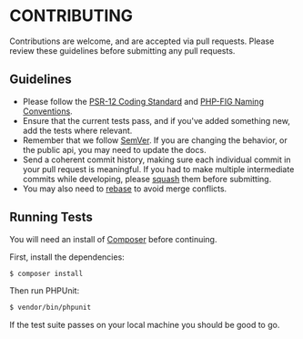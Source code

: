# CONTRIBUTING

Contributions are welcome, and are accepted via pull requests. Please review 
these guidelines before submitting any pull requests.

## Guidelines

* Please follow the [PSR-12 Coding Standard](https://github.com/php-fig/fig-standards/blob/master/accepted/PSR-12-extended-coding-style-guide.md) and [PHP-FIG Naming Conventions](https://github.com/php-fig/fig-standards/blob/master/bylaws/002-psr-naming-conventions.md).
* Ensure that the current tests pass, and if you've added something new, add the tests where relevant.
* Remember that we follow [SemVer](http://semver.org). If you are changing the behavior, or the public api, you may need to update the docs.
* Send a coherent commit history, making sure each individual commit in your pull request is meaningful. If you had to make multiple intermediate commits while developing, please [squash](https://git-scm.com/book/en/Git-Tools-Rewriting-History) them before submitting.
* You may also need to [rebase](https://git-scm.com/book/en/Git-Branching-Rebasing) to avoid merge conflicts.

## Running Tests

You will need an install of [Composer](https://getcomposer.org) before continuing.

First, install the dependencies:

```bash
$ composer install
```

Then run PHPUnit:

```bash
$ vendor/bin/phpunit
```

If the test suite passes on your local machine you should be good to go.
